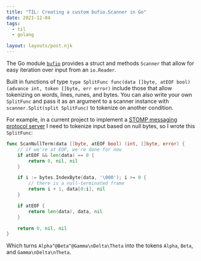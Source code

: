 ```yaml
---
title: "TIL: Creating a custom bufio.Scanner in Go"
date: 2021-12-04
tags:
  - til
  - golang

layout: layouts/post.njk
---
```

The Go module [`bufio`](https://pkg.go.dev/bufio) provides a struct and methods `Scanner` that allow for easy iteration over input from an `io.Reader`.

Built in functions of type `type SplitFunc func(data []byte, atEOF bool) (advance int, token []byte, err error)` include those that allow tokenizing on words, lines, runes, and bytes. You can also write your own `SplitFunc` and pass it as an argument to a scanner instance with `scanner.Split(split SplitFunc)` to tokenize on another condition.

For example, in a current project to implement a [STOMP messaging protocol server](https://stomp.github.io/stomp-specification-1.2.html) I need to tokenize input based on null bytes, so I wrote this `SplitFunc`:

```go
func ScanNullTerm(data []byte, atEOF bool) (int, []byte, error) {
	// if we're at EOF, we're done for now
	if atEOF && len(data) == 0 {
		return 0, nil, nil
	}

	if i := bytes.IndexByte(data, '\000'); i >= 0 {
		// there is a null-terminated frame
		return i + 1, data[0:i], nil
	}

	if atEOF {
		return len(data), data, nil
	}

	return 0, nil, nil
}
```

Which turns `Alpha^@Beta^@Gamma\nDelta\Theta` into the tokens `Alpha`, `Beta`, and `Gamma\nDelta\nTheta`.
